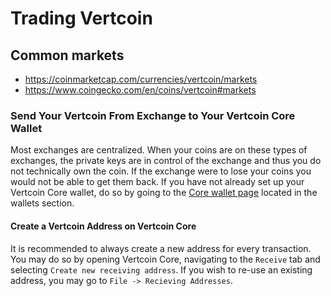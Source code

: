 # Trading Vertcoin

## Common markets

- https://coinmarketcap.com/currencies/vertcoin/markets
- https://www.coingecko.com/en/coins/vertcoin#markets

### Send Your Vertcoin From Exchange to Your Vertcoin Core Wallet
Most exchanges are centralized. When your coins are on these types of exchanges, the private keys are in control of the exchange and thus you do not technically own the coin. If the exchange were to lose your coins you would not be able to get them back. If you have not already set up your Vertcoin Core wallet, do so by going to the [Core wallet page](https://docs.vertcoin.org/Wallets/Core-Wallet/) located in the wallets section.

#### Create a Vertcoin Address on Vertcoin Core
It is recommended to always create a new address for every transaction. You may do so by opening Vertcoin Core, navigating to the `Receive` tab and selecting `Create new receiving address`. If you wish to re-use an existing address, you may go to `File -> Recieving Addresses`.
